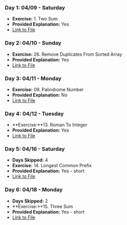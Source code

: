 ### Day 1: 04/09 - Saturday

- **Exercise:** 1. Two Sum
- **Provided Explanation:** Yes
- [Link to File](/Exercises/1.TwoSum.js)

### Day 2: 04/10 - Sunday

- **Exercise:** 26. Remove Duplicates From Sorted Array
- **Provided Explanation:** Yes
- [Link to File](/Exercises/26.RemoveDuplicates.js)

### Day 3: 04/11 - Monday

- **Exercise:** 09. Palindrome Number
- **Provided Explanation:** No
- [Link to File](/Exercises/9.PalindromeNumber.js)

### Day 4: 04/12 - Tuesday

- **Exercise:**13. Roman To Integer
- **Provided Explanation:** Yes
- [Link to File](/Exercises/13.RomanNumerals.js)

### Day 5: 04/16 - Saturday

- **Days Skipped:** 4
- **Exercise:** 14. Longest Common Prefix
- **Provided Explanation:** Yes - short
- [Link to File](/Exercises/14.LongestCommonPrefix.js)

### Day 6: 04/18 - Monday

- **Days Skipped:** 2
- **Exercise:**15. Three Sum
- **Provided Explanation:** Yes - short
- [Link to File](/Exercises/15.3Sum.js)
